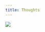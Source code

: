 ```yaml
---
title: Thoughts
---
```

<a href="https://transactions.sendowl.com/products/79035506/C1E2AD49/view" rel="nofollow"><img src="https://transactions.sendowl.com/assets/external/v2/buy-now.png" /></a><script type="text/javascript" src="https://transactions.sendowl.com/assets/sendowl.js" ></script>

